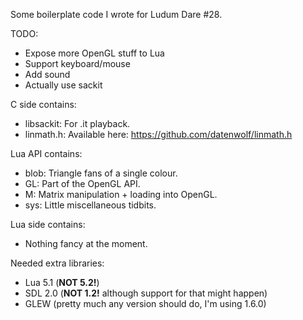 Some boilerplate code I wrote for Ludum Dare #28.

TODO:
- Expose more OpenGL stuff to Lua
- Support keyboard/mouse
- Add sound
- Actually use sackit

C side contains:
- libsackit: For .it playback.
- linmath.h: Available here: https://github.com/datenwolf/linmath.h

Lua API contains:
- blob: Triangle fans of a single colour.
- GL: Part of the OpenGL API.
- M: Matrix manipulation + loading into OpenGL.
- sys: Little miscellaneous tidbits.

Lua side contains:
- Nothing fancy at the moment.

Needed extra libraries:
- Lua 5.1 (**NOT 5.2!**)
- SDL 2.0 (**NOT 1.2!** although support for that might happen)
- GLEW (pretty much any version should do, I'm using 1.6.0)


